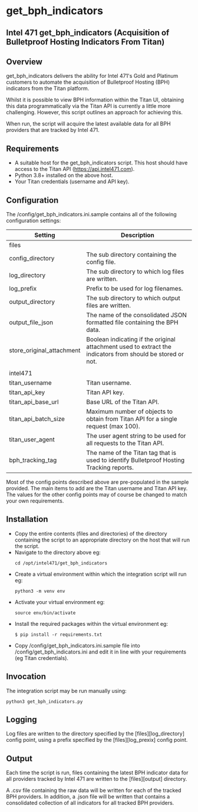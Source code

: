 # get_bph_indicators

## Intel 471 get_bph_indicators (Acquisition of Bulletproof Hosting Indicators From Titan)

## Overview
get_bph_indicators delivers the ability for Intel 471's Gold and Platinum customers to automate the acquisition of Bulletproof Hosting (BPH) indicators from the Titan platform.

Whilst it is possible to view BPH information within the Titan UI, obtaining this data programmatically via the Titan API is currently a little more challenging. However, this script outlines an approach for achieving this.

When run, the script will acquire the latest available data for all BPH providers that are tracked by Intel 471.

## Requirements
- A suitable host for the get_bph_indicators script. This host should have access to the Titan API (https://api.intel471.com).
- Python 3.8+ installed on the above host.
- Your Titan credentials (username and API key).

## Configuration
The /config/get_bph_indicators.ini.sample contains all of the following configuration settings:

| Setting                                                 | Description                                                                                                |
| -------                                                 | -----------                                                                                                |
| files                                                   |                                                                                                            |
| config_directory                                        | The sub directory containing the config file.                                                              |
| log_directory                                           | The sub directory to which log files are written.                                                          |
| log_prefix                                              | Prefix to be used for log filenames.                                                                       |
| output_directory                                        | The sub directory to which output files are written.                                                       |
| output_file_json                                        | The name of the consolidated JSON formatted file containing the BPH data.                                  |
| store_original_attachment                               | Boolean indicating if the original attachment used to extract the indicators from should be stored or not. |
|                                                         |                                                                                                            |
| intel471                                                |                                                                                                            |
| titan_username                                          | Titan username.                                                                                            |
| titan_api_key                                           | Titan API key.                                                                                             |
| titan_api_base_url                                      | Base URL of the Titan API.                                                                                 |
| titan_api_batch_size                                    | Maximum number of objects to obtain from Titan API for a single request (max 100).                         |
| titan_user_agent                                        | The user agent string to be used for all requests to the Titan API.                                        |
| bph_tracking_tag                                        | The name of the Titan tag that is used to identify Bulletproof Hosting Tracking reports.                   |

Most of the config points described above are pre-populated in the sample provided. The main items to add are the Titan username and Titan API key. The values for the other config points may of course be changed to match your own requirements.

## Installation
- Copy the entire contents (files and directories) of the directory containing the script to an appropriate directory on the host that will run the script.
- Navigate to the directory above eg:
  ```
  cd /opt/intel471/get_bph_indicators
  ```
- Create a virtual environment within which the integration script will run eg:
  ```
  python3 -m venv env
  ```
- Activate your virtual environment eg:
  ```
  source env/bin/activate
  ```
- Install the required packages within the virtual environment eg:
  ```
  $ pip install -r requirements.txt
  ```
- Copy /config/get_bph_indicators.ini.sample file into /config/get_bph_indicators.ini and edit it in line with your requirements (eg Titan credentials).

## Invocation
The integration script may be run manually using:
```
python3 get_bph_indicators.py
```

## Logging
Log files are written to the directory specified by the [files][log_directory] config point, using a prefix specified by the [files][log_prexix] config point.

## Output
Each time the script is run, files containing the latest BPH indicator data for all providers tracked by Intel 471 are written to the [files][output] directory.

A .csv file containing the raw data will be written for each of the tracked BPH providers.  In addition, a .json file will be written that contains a consolidated collection of all indicators for all tracked BPH providers.
